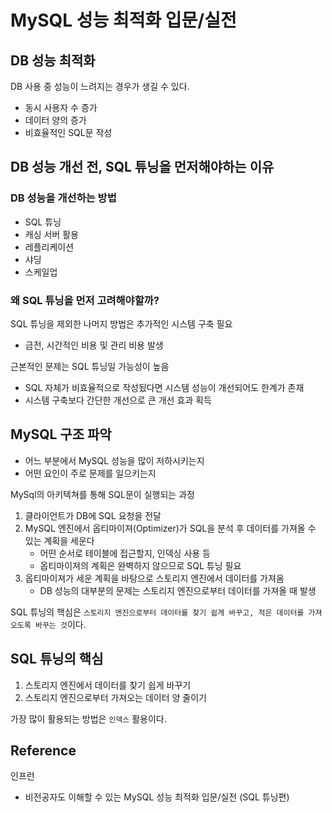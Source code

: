# MySQL 성능 최적화 입문/실전

## DB 성능 최적화

DB 사용 중 성능이 느려지는 경우가 생길 수 있다.

- 동시 사용자 수 증가
- 데이터 양의 증가
- 비효율적인 SQL문 작성

## DB 성능 개선 전, SQL 튜닝을 먼저해야하는 이유

### DB 성능을 개선하는 방법

- SQL 튜닝
- 캐싱 서버 활용
- 레플리케이션
- 샤딩
- 스케일업

### 왜 SQL 튜닝을 먼저 고려해야할까?

SQL 튜닝을 제외한 나머지 방법은 추가적인 시스템 구축 필요

- 금전, 시간적인 비용 및 관리 비용 발생

근본적인 문제는 SQL 튜닝일 가능성이 높음

- SQL 자체가 비효율적으로 작성됬다면 시스템 성능이 개선되어도 한계가 존재
- 시스템 구축보다 간단한 개선으로 큰 개선 효과 획득

## MySQL 구조 파악

- 어느 부분에서 MySQL 성능을 많이 저하시키는지
- 어떤 요인이 주로 문제를 일으키는지

MySql의 아키텍쳐를 통해 SQL문이 실행되는 과정

1. 클라이언트가 DB에 SQL 요청을 전달
2. MySQL 엔진에서 옵티마이져(Optimizer)가 SQL을 분석 후 데이터를 가져올 수 있는 계획을 세운다
   - 어떤 순서로 테이블에 접근할지, 인덱싱 사용 등
   - 옵티마이져의 계획은 완벽하지 않으므로 SQL 튜닝 필요
3. 옵티마이져가 세운 계획을 바탕으로 스토리지 엔진에서 데이터를 가져옴
   - DB 성능의 대부분의 문제는 스토리지 엔진으로부터 데이터를 가져올 때 발생

SQL 튜닝의 핵심은 `스토리지 엔진으로부터 데이터를 찾기 쉽게 바꾸고, 적은 데이터를 가져오도록 바꾸는 것`이다.

## SQL 튜닝의 핵심

1. 스토리지 엔진에서 데이터를 찾기 쉽게 바꾸기
2. 스토리지 엔진으로부터 가져오는 데이터 양 줄이기

가장 많이 활용되는 방법은 `인덱스` 활용이다.


## Reference

인프런

- 비전공자도 이해할 수 있는 MySQL 성능 최적화 입문/실전 (SQL 튜닝편)